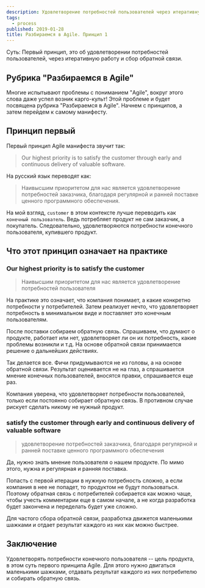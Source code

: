 ```yaml
---
description: Удовлетворение потребностей пользователей через итеративную работу и сбор обратной связи.
tags:
  - process
published: 2019-01-28
title: Разбираемся в Agile. Принцип 1
---
```


Суть: Первый принцип, это об удовлетворении потребностей пользователей, через итеративную работу и сбор обратной связи.

## Рубрика "Разбираемся в Agile"

Многие испытывают проблемы с пониманием "Agile", вокруг этого слова даже успел возник карго-культ! Этой проблеме и будет посвящена рубрика "Разбираемся в Agile". Начнем с принципов, а затем перейдем к самому манифесту.

## Принцип первый

Первый принцип Agile манифеста звучит так:

> Our highest priority is to satisfy the customer through early and continuous delivery of valuable software.

На русский язык переводят как:

> Наивысшим приоритетом для нас является удовлетворение потребностей заказчика, благодаря регулярной и ранней поставке ценного программного обеспечения.

На мой взгляд, `customer` в этом контексте лучше переводить как `конечный пользователь`. Ведь потребляет продукт не сам заказчик, а покупатель. Следовательно, удовлетворяются потребности конечного пользователя, купившего продукт.

## Что этот принцип означает на практике

### Our highest priority is to satisfy the customer

> Наивысшим приоритетом для нас является удовлетворение потребностей пользователя

На практике это означает, что компания понимает, а какие конкретно потребности у потребителей. Затем реализует нечто, что удовлетворяет потребность в минимальном виде и поставляет это конечным пользователям.

После поставки собираем обратную связь. Спрашиваем, что думают о продукте, работает или нет, удовлетворяет ли он их потребность, какие проблемы возникли и т.д. На основе обратной связи принимается решение о дальнейших действиях.

Так делается все. Фичи придумываются не из головы, а на основе обратной связи. Результат оценивается не на глаз, а спрашивается мнение конечных пользователей, вносятся правки, спрашивается еще раз.

Компания уверена, что удовлетворяет потребности пользователей, только если постоянно собирает обратную связь. В противном случае рискует сделать никому не нужный продукт.

### satisfy the customer through early and continuous delivery of valuable software

> удовлетворение потребностей заказчика, благодаря регулярной и ранней поставке ценного программного обеспечения

Да, нужно знать мнение пользователя о нашем продукте. По мимо этого, нужна и регулярная и ранняя поставка.

Попасть с первой итерации в нужную потребность сложно, а если компания в нее не попадет, то продуктом не будут пользоваться. Поэтому обратная связь с потребителей собирается как можно чаще, чтобы учесть комментарии еще в самом начале, а не когда разработка будет закончена и переделать будет уже сложно.

Для частого сбора обратной связи, разработка движется маленькими шажками и отдает результат каждого из них как можно быстрее.

## Заключение

Удовлетворять потребности конечного пользователя -- цель продукта, в этом суть первого принципа Agile. Для этого нужно двигаться маленькими шажками, отдавать результат каждого из них потребителю и собирать обратную связь.
